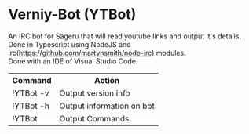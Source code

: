 # Verniy-Bot (YTBot)
An IRC bot for Sageru that will read youtube links and output it's details. <br />
Done in Typescript using NodeJS and irc(https://github.com/martynsmith/node-irc) modules. <br />
Done with an IDE of Visual Studio Code. <br/>

<table>
<tr>
  <th>Command</th><th>Action</th>
</tr>
 <tr>
  <td>!YTBot -v</td> <td> Output version info</td> 
 </tr>
   <tr>
  <td>!YTBot -h</td> <td> Output information on bot</td> 
 </tr>
  <tr>
  <td>!YTBot</td> <td> Output Commands</td> 
 </tr>
 </table>
